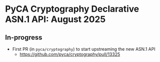 # PyCA Cryptography Declarative ASN.1 API: August 2025

## In-progress

* First PR (in `pyca/cryptography`) to start upstreaming the new ASN.1 API
  - https://github.com/pyca/cryptography/pull/13325
